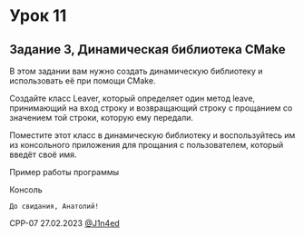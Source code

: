 # Урок 11
## Задание 3, Динамическая библиотека CMake

В этом задании вам нужно создать динамическую библиотеку и использовать её при помощи CMake.

Создайте класс Leaver, который определяет один метод leave, принимающий на вход строку и возвращающий строку с прощанием со значением той строки, которую ему передали.

Поместите этот класс в динамическую библиотеку и воспользуйтесь им из консольного приложения для прощания с пользователем, который введёт своё имя.

Пример работы программы

Консоль

```Введите имя: Анатолий
До свидания, Анатолий!
```

CPP-07
27.02.2023
[@J1n4ed](https://github.com/J1n4ed)